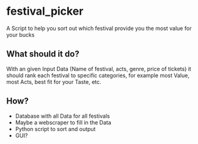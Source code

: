 # festival_picker
A Script to help you sort out which festival provide you the most value for your bucks

## What should it do?

With an given Input Data (Name of festival, acts, genre, price of tickets) it should rank each festival to specific categories, for example most Value, most Acts, best fit for your Taste, etc.

## How?

  - Database with all Data for all festivals
  - Maybe a webscraper to fill in the Data
  - Python script to sort and output
  - GUI?
